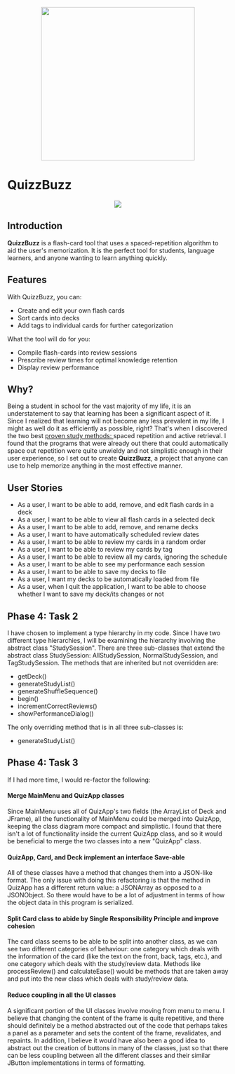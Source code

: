 
<p align="center">
<img height="350" src="https://puu.sh/Hd5Wa/e2d402c682.png">
</p>

# QuizzBuzz
<p align="center">
<img src="https://media.giphy.com/media/cLYVKNPHfQFjMM8iPe/giphy.gif">
</p>

## Introduction
**QuizzBuzz** is a flash-card tool that uses a spaced-repetition algorithm to aid the user's memorization.
It is the perfect tool for students, language learners, and anyone wanting to learn anything quickly.

## Features
With QuizzBuzz, you can:
- Create and edit your own flash cards
- Sort cards into decks
- Add tags to individual cards for further categorization

What the tool will do for you:
- Compile flash-cards into review sessions
- Prescribe review times for optimal knowledge retention
- Display review performance

## Why?
Being a student in school for the vast majority of my life, it is an understatement to say that
learning has been a significant aspect of it. Since I realized that learning will not become any
less prevalent in my life, I might as well do it as efficiently as possible, right? That's when I
discovered the two best 
<a href="https://www.apa.org/science/about/psa/2016/06/learning-memory">
proven study methods:
</a>
spaced repetition and active retrieval. I found that the programs that were already out there 
that could automatically space out repetition were quite unwieldy and not simplistic enough 
in their user experience, so I set out to create **QuizzBuzz**, a project that anyone can use
to help memorize anything in the most effective manner.

## User Stories
- As a user, I want to be able to add, remove, and edit flash cards in a deck
- As a user, I want to be able to view all flash cards in a selected deck
- As a user, I want to be able to add, remove, and rename decks
- As a user, I want to have automatically scheduled review dates
- As a user, I want to be able to review my cards in a random order
- As a user, I want to be able to review my cards by tag
- As a user, I want to be able to review all my cards, ignoring the schedule
- As a user, I want to be able to see my performance each session
- As a user, I want to be able to save my decks to file
- As a user, I want my decks to be automatically loaded from file
- As a user, when I quit the application, I want to be able to choose whether I want to save my deck/its changes
or not

## Phase 4: Task 2
I have chosen to implement a type hierarchy in my code. Since I have two different type hierarchies, I will be
examining the hierarchy involving the abstract class "StudySession". There are three sub-classes that extend the
abstract class StudySession: AllStudySession, NormalStudySession, and TagStudySession. The methods that are inherited
but not overridden are:
<ul>
<li>getDeck()</li> 
<li>generateStudyList()</li> 
<li>generateShuffleSequence()</li> 
<li>begin()</li> 
<li>incrementCorrectReviews()</li> 
<li>showPerformanceDialog()</li> 
</ul>

The only overriding method that is in all three sub-classes is:
- generateStudyList()

## Phase 4: Task 3
If I had more time, I would re-factor the following:
#### Merge MainMenu and QuizApp classes
Since MainMenu uses all of QuizApp's two fields (the ArrayList of Deck and JFrame), all the functionality of MainMenu
could be merged into QuizApp, keeping the class diagram more compact and simplistic. I found that there isn't a lot of
functionality inside the current QuizApp class, and so it would be beneficial to merge the two classes into a new
"QuizApp" class. 
#### QuizApp, Card, and Deck implement an interface Save-able
All of these classes have a method that changes them into a JSON-like format. The only issue with doing this
refactoring is that the method in QuizApp has a different return value: a JSONArray as opposed to a JSONObject. So 
there would have to be a lot of adjustment in terms of how the object data in this program is serialized.
#### Split Card class to abide by Single Responsibility Principle and improve cohesion
The card class seems to be able to be split into another class, as we can see two different categories of behaviour:
one category which deals with the information of the card (like the text on the front, back, tags, etc.), and one 
category which deals with the study/review data. Methods like processReview() and calculateEase() would be methods that
are taken away and put into the new class which deals with study/review data.
#### Reduce coupling in all the UI classes
A significant portion of the UI classes involve moving from menu to menu. I believe that changing the content of the
frame is quite repetitive, and there should definitely be a method abstracted out of the code that perhaps takes a 
panel as a parameter and sets the content of the frame, revalidates, and repaints. In addition, I believe it would have
also been a good idea to abstract out the creation of buttons in many of the classes, just so that there can be less 
coupling between all the different classes and their similar JButton implementations in terms of formatting.
